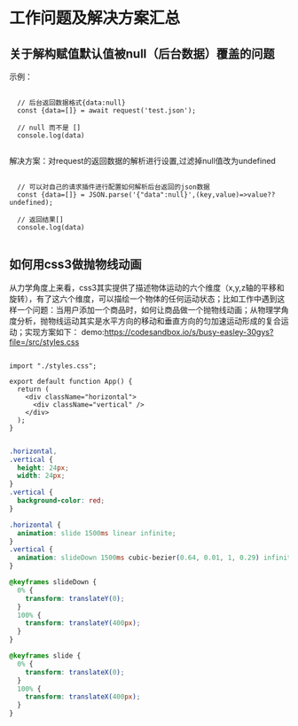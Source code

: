 # 工作问题及解决方案汇总
## 关于解构赋值默认值被null（后台数据）覆盖的问题

示例：

```tsx
  
  // 后台返回数据格式{data:null}  
  const {data=[]} = await request('test.json');
  
  // null 而不是 []
  console.log(data)
  
```

解决方案：对request的返回数据的解析进行设置,过滤掉null值改为undefined

```tsx
  
  // 可以对自己的请求插件进行配置如何解析后台返回的json数据    
  const {data=[]} = JSON.parse('{"data":null}',(key,value)=>value??undefined);  
    
  // 返回结果[]    
  console.log(data)
  
```
## 如何用css3做抛物线动画

从力学角度上来看，css3其实提供了描述物体运动的六个维度（x,y,z轴的平移和旋转），有了这六个维度，可以描绘一个物体的任何运动状态；比如工作中遇到这样一个问题：当用户添加一个商品时，如何让商品做一个抛物线动画；从物理学角度分析，抛物线运动其实是水平方向的移动和垂直方向的匀加速运动形成的复合运动；实现方案如下：
demo:https://codesandbox.io/s/busy-easley-30gys?file=/src/styles.css

```tsx

import "./styles.css";

export default function App() {
  return (
    <div className="horizontal">
      <div className="vertical" />
    </div>
  );
}

```

```css

.horizontal,
.vertical {
  height: 24px;
  width: 24px;
}
.vertical {
  background-color: red;
}

.horizontal {
  animation: slide 1500ms linear infinite;
}
.vertical {
  animation: slideDown 1500ms cubic-bezier(0.64, 0.01, 1, 0.29) infinite;
}

@keyframes slideDown {
  0% {
    transform: translateY(0);
  }
  100% {
    transform: translateY(400px);
  }
}

@keyframes slide {
  0% {
    transform: translateX(0);
  }
  100% {
    transform: translateX(400px);
  }
}

```
